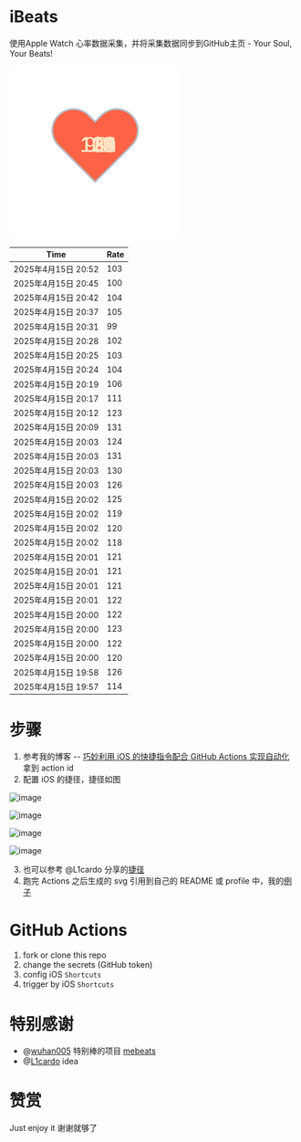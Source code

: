 # iBeats
使用Apple Watch 心率数据采集，并将采集数据同步到GitHub主页 - Your Soul, Your Beats!

![](./files/heart.svg)

<!--START_SECTION:my_heart_rate-->
| Time | Rate | 
 | ---- | ---- | 
| 2025年4月15日 20:52 | 103 |
| 2025年4月15日 20:45 | 100 |
| 2025年4月15日 20:42 | 104 |
| 2025年4月15日 20:37 | 105 |
| 2025年4月15日 20:31 | 99 |
| 2025年4月15日 20:28 | 102 |
| 2025年4月15日 20:25 | 103 |
| 2025年4月15日 20:24 | 104 |
| 2025年4月15日 20:19 | 106 |
| 2025年4月15日 20:17 | 111 |
| 2025年4月15日 20:12 | 123 |
| 2025年4月15日 20:09 | 131 |
| 2025年4月15日 20:03 | 124 |
| 2025年4月15日 20:03 | 131 |
| 2025年4月15日 20:03 | 130 |
| 2025年4月15日 20:03 | 126 |
| 2025年4月15日 20:02 | 125 |
| 2025年4月15日 20:02 | 119 |
| 2025年4月15日 20:02 | 120 |
| 2025年4月15日 20:02 | 118 |
| 2025年4月15日 20:01 | 121 |
| 2025年4月15日 20:01 | 121 |
| 2025年4月15日 20:01 | 121 |
| 2025年4月15日 20:01 | 122 |
| 2025年4月15日 20:00 | 122 |
| 2025年4月15日 20:00 | 123 |
| 2025年4月15日 20:00 | 122 |
| 2025年4月15日 20:00 | 120 |
| 2025年4月15日 19:58 | 126 |
| 2025年4月15日 19:57 | 114 |

<!--END_SECTION:my_heart_rate-->

# 步骤
1. 参考我的博客 -- [巧妙利用 iOS 的快捷指令配合 GitHub Actions 实现自动化](https://github.com/yihong0618/gitblog/issues/198) 拿到 action id
2. 配置 iOS 的捷径，捷径如图

![image](https://user-images.githubusercontent.com/15976103/122154218-0db0b480-ce97-11eb-93bb-5aec07c558dc.png)

![image](https://user-images.githubusercontent.com/15976103/122154236-186b4980-ce97-11eb-8e4b-70551a0391ae.png)

![image](https://user-images.githubusercontent.com/15976103/122154268-2d47dd00-ce97-11eb-902e-3acf292265a9.png)

![image](https://user-images.githubusercontent.com/15976103/122174055-fa144680-ceb4-11eb-9be2-3eb83cd516f7.png)

3. 也可以参考 @L1cardo 分享的[捷径](https://www.icloud.com/shortcuts/6ab6047b459c41ad822ad6b94b1c03d4)
4. 跑完 Actions 之后生成的 svg 引用到自己的 README 或 profile 中，我的[例子](https://github.com/yihong0618) 

# GitHub Actions

1. fork or clone this repo
2. change the secrets (GitHub token)
3. config iOS `Shortcuts` 
4. trigger by iOS `Shortcuts`

# 特别感谢
- @[wuhan005](https://github.com/wuhan005) 特别棒的项目 [mebeats](https://github.com/wuhan005/mebeats)
- @[L1cardo](https://github.com/L1cardo) idea

# 赞赏
Just enjoy it
谢谢就够了
